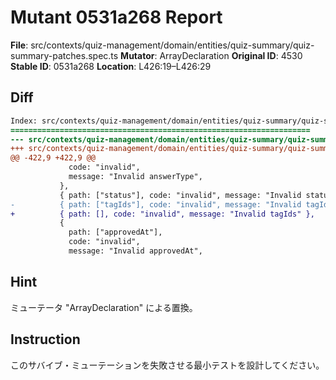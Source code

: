 # Mutant 0531a268 Report

**File**: src/contexts/quiz-management/domain/entities/quiz-summary/quiz-summary-patches.spec.ts
**Mutator**: ArrayDeclaration
**Original ID**: 4530
**Stable ID**: 0531a268
**Location**: L426:19–L426:29

## Diff

```diff
Index: src/contexts/quiz-management/domain/entities/quiz-summary/quiz-summary-patches.spec.ts
===================================================================
--- src/contexts/quiz-management/domain/entities/quiz-summary/quiz-summary-patches.spec.ts	original
+++ src/contexts/quiz-management/domain/entities/quiz-summary/quiz-summary-patches.spec.ts	mutated #4530
@@ -422,9 +422,9 @@
             code: "invalid",
             message: "Invalid answerType",
           },
           { path: ["status"], code: "invalid", message: "Invalid status" },
-          { path: ["tagIds"], code: "invalid", message: "Invalid tagIds" },
+          { path: [], code: "invalid", message: "Invalid tagIds" },
           {
             path: ["approvedAt"],
             code: "invalid",
             message: "Invalid approvedAt",
```

## Hint

ミューテータ "ArrayDeclaration" による置換。

## Instruction

このサバイブ・ミューテーションを失敗させる最小テストを設計してください。
